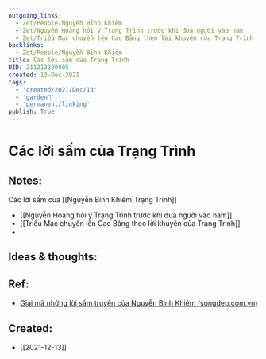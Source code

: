 ```yaml
---
outgoing_links:
  - Zet/People/Nguyễn Bỉnh Khiêm
  - Zet/Nguyễn Hoàng hỏi ý Trạng Trình trước khi đưa người vào nam
  - Zet/Triều Mạc chuyển lên Cao Bằng theo lời khuyên của Trạng Trình
backlinks:
  - Zet/People/Nguyễn Bỉnh Khiêm
title: Các lời sấm của Trạng Trình
UID: 211213220905
created: 13-Dec-2021
tags:
  - 'created/2021/Dec/13'
  - 'garden🏡'
  - 'permanent/linking'
publish: True
---
```

# Các lời sấm của Trạng Trình

## Notes:
Các lời sấm của [[Nguyễn Bỉnh Khiêm|Trạng Trình]]
- [[Nguyễn Hoàng hỏi ý Trạng Trình trước khi đưa người vào nam]]
- [[Triều Mạc chuyển lên Cao Bằng theo lời khuyên của Trạng Trình]]
- 
## Ideas & thoughts:

## Ref:
- [Giải mã những lời sấm truyền của Nguyễn Bỉnh Khiêm (songdep.com.vn)](https://songdep.com.vn/350-giai-ma-nhung-loi-sam-truyen-cua-nguyen-binh-khiem-d758.html)
## Created:
- [[2021-12-13]]
